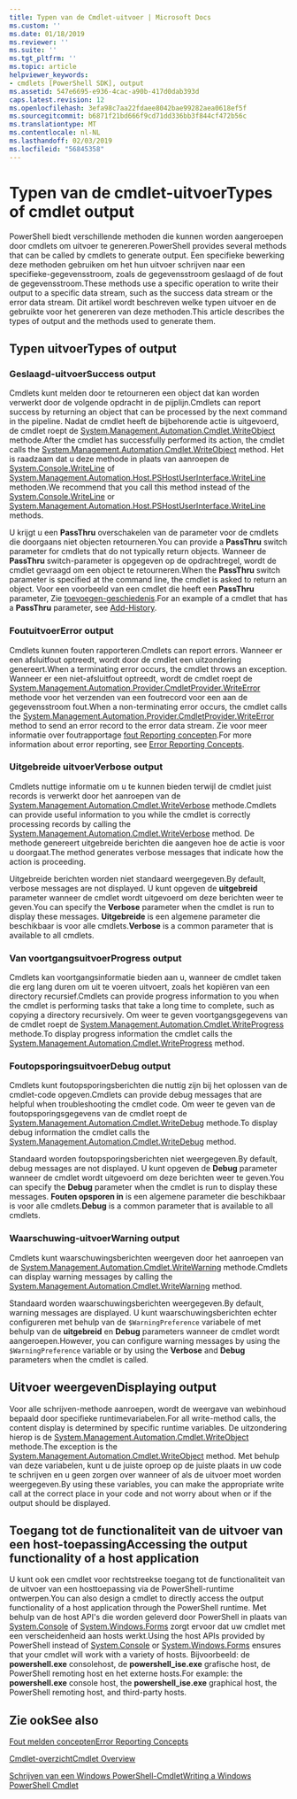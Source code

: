 ```yaml
---
title: Typen van de Cmdlet-uitvoer | Microsoft Docs
ms.custom: ''
ms.date: 01/18/2019
ms.reviewer: ''
ms.suite: ''
ms.tgt_pltfrm: ''
ms.topic: article
helpviewer_keywords:
- cmdlets [PowerShell SDK], output
ms.assetid: 547e6695-e936-4cac-a90b-417d0dab393d
caps.latest.revision: 12
ms.openlocfilehash: 3efa98c7aa22fdaee8042bae99282aea0618ef5f
ms.sourcegitcommit: b6871f21bd666f9cd71dd336bb3f844cf472b56c
ms.translationtype: MT
ms.contentlocale: nl-NL
ms.lasthandoff: 02/03/2019
ms.locfileid: "56845358"
---
```

# <a name="types-of-cmdlet-output"></a><span data-ttu-id="a6f6b-102">Typen van de cmdlet-uitvoer</span><span class="sxs-lookup"><span data-stu-id="a6f6b-102">Types of cmdlet output</span></span>

<span data-ttu-id="a6f6b-103">PowerShell biedt verschillende methoden die kunnen worden aangeroepen door cmdlets om uitvoer te genereren.</span><span class="sxs-lookup"><span data-stu-id="a6f6b-103">PowerShell provides several methods that can be called by cmdlets to generate output.</span></span> <span data-ttu-id="a6f6b-104">Een specifieke bewerking deze methoden gebruiken om het hun uitvoer schrijven naar een specifieke-gegevensstroom, zoals de gegevensstroom geslaagd of de fout de gegevensstroom.</span><span class="sxs-lookup"><span data-stu-id="a6f6b-104">These methods use a specific operation to write their output to a specific data stream, such as the success data stream or the error data stream.</span></span> <span data-ttu-id="a6f6b-105">Dit artikel wordt beschreven welke typen uitvoer en de gebruikte voor het genereren van deze methoden.</span><span class="sxs-lookup"><span data-stu-id="a6f6b-105">This article describes the types of output and the methods used to generate them.</span></span>

## <a name="types-of-output"></a><span data-ttu-id="a6f6b-106">Typen uitvoer</span><span class="sxs-lookup"><span data-stu-id="a6f6b-106">Types of output</span></span>

### <a name="success-output"></a><span data-ttu-id="a6f6b-107">Geslaagd-uitvoer</span><span class="sxs-lookup"><span data-stu-id="a6f6b-107">Success output</span></span>

<span data-ttu-id="a6f6b-108">Cmdlets kunt melden door te retourneren een object dat kan worden verwerkt door de volgende opdracht in de pijplijn.</span><span class="sxs-lookup"><span data-stu-id="a6f6b-108">Cmdlets can report success by returning an object that can be processed by the next command in the pipeline.</span></span> <span data-ttu-id="a6f6b-109">Nadat de cmdlet heeft de bijbehorende actie is uitgevoerd, de cmdlet roept de [System.Management.Automation.Cmdlet.WriteObject](/dotnet/api/System.Management.Automation.Cmdlet.WriteObject) methode.</span><span class="sxs-lookup"><span data-stu-id="a6f6b-109">After the cmdlet has successfully performed its action, the cmdlet calls the [System.Management.Automation.Cmdlet.WriteObject](/dotnet/api/System.Management.Automation.Cmdlet.WriteObject) method.</span></span> <span data-ttu-id="a6f6b-110">Het is raadzaam dat u deze methode in plaats van aanroepen de [System.Console.WriteLine](/dotnet/api/System.Console.WriteLine) of [System.Management.Automation.Host.PSHostUserInterface.WriteLine](/dotnet/api/System.Management.Automation.Host.PSHostUserInterface.WriteLine) methoden.</span><span class="sxs-lookup"><span data-stu-id="a6f6b-110">We recommend that you call this method instead of the [System.Console.WriteLine](/dotnet/api/System.Console.WriteLine) or [System.Management.Automation.Host.PSHostUserInterface.WriteLine](/dotnet/api/System.Management.Automation.Host.PSHostUserInterface.WriteLine) methods.</span></span>

<span data-ttu-id="a6f6b-111">U krijgt u een **PassThru** overschakelen van de parameter voor de cmdlets die doorgaans niet objecten retourneren.</span><span class="sxs-lookup"><span data-stu-id="a6f6b-111">You can provide a **PassThru** switch parameter for cmdlets that do not typically return objects.</span></span>
<span data-ttu-id="a6f6b-112">Wanneer de **PassThru** switch-parameter is opgegeven op de opdrachtregel, wordt de cmdlet gevraagd om een object te retourneren.</span><span class="sxs-lookup"><span data-stu-id="a6f6b-112">When the **PassThru** switch parameter is specified at the command line, the cmdlet is asked to return an object.</span></span> <span data-ttu-id="a6f6b-113">Voor een voorbeeld van een cmdlet die heeft een **PassThru** parameter, Zie [toevoegen-geschiedenis](/powershell/module/Microsoft.PowerShell.Core/Add-History).</span><span class="sxs-lookup"><span data-stu-id="a6f6b-113">For an example of a cmdlet that has a **PassThru** parameter, see [Add-History](/powershell/module/Microsoft.PowerShell.Core/Add-History).</span></span>

### <a name="error-output"></a><span data-ttu-id="a6f6b-114">Foutuitvoer</span><span class="sxs-lookup"><span data-stu-id="a6f6b-114">Error output</span></span>

<span data-ttu-id="a6f6b-115">Cmdlets kunnen fouten rapporteren.</span><span class="sxs-lookup"><span data-stu-id="a6f6b-115">Cmdlets can report errors.</span></span> <span data-ttu-id="a6f6b-116">Wanneer er een afsluitfout optreedt, wordt door de cmdlet een uitzondering genereert.</span><span class="sxs-lookup"><span data-stu-id="a6f6b-116">When a terminating error occurs, the cmdlet throws an exception.</span></span> <span data-ttu-id="a6f6b-117">Wanneer er een niet-afsluitfout optreedt, wordt de cmdlet roept de [System.Management.Automation.Provider.CmdletProvider.WriteError](/dotnet/api/System.Management.Automation.Provider.CmdletProvider.WriteError) methode voor het verzenden van een foutrecord voor een aan de gegevensstroom fout.</span><span class="sxs-lookup"><span data-stu-id="a6f6b-117">When a non-terminating error occurs, the cmdlet calls the [System.Management.Automation.Provider.CmdletProvider.WriteError](/dotnet/api/System.Management.Automation.Provider.CmdletProvider.WriteError) method to send an error record to the error data stream.</span></span> <span data-ttu-id="a6f6b-118">Zie voor meer informatie over foutrapportage [fout Reporting concepten](./error-reporting-concepts.md).</span><span class="sxs-lookup"><span data-stu-id="a6f6b-118">For more information about error reporting, see [Error Reporting Concepts](./error-reporting-concepts.md).</span></span>

### <a name="verbose-output"></a><span data-ttu-id="a6f6b-119">Uitgebreide uitvoer</span><span class="sxs-lookup"><span data-stu-id="a6f6b-119">Verbose output</span></span>

<span data-ttu-id="a6f6b-120">Cmdlets nuttige informatie om u te kunnen bieden terwijl de cmdlet juist records is verwerkt door het aanroepen van de [System.Management.Automation.Cmdlet.WriteVerbose](/dotnet/api/System.Management.Automation.Cmdlet.WriteVerbose) methode.</span><span class="sxs-lookup"><span data-stu-id="a6f6b-120">Cmdlets can provide useful information to you while the cmdlet is correctly processing records by calling the [System.Management.Automation.Cmdlet.WriteVerbose](/dotnet/api/System.Management.Automation.Cmdlet.WriteVerbose) method.</span></span> <span data-ttu-id="a6f6b-121">De methode genereert uitgebreide berichten die aangeven hoe de actie is voor u doorgaat.</span><span class="sxs-lookup"><span data-stu-id="a6f6b-121">The method generates verbose messages that indicate how the action is proceeding.</span></span>

<span data-ttu-id="a6f6b-122">Uitgebreide berichten worden niet standaard weergegeven.</span><span class="sxs-lookup"><span data-stu-id="a6f6b-122">By default, verbose messages are not displayed.</span></span> <span data-ttu-id="a6f6b-123">U kunt opgeven de **uitgebreid** parameter wanneer de cmdlet wordt uitgevoerd om deze berichten weer te geven.</span><span class="sxs-lookup"><span data-stu-id="a6f6b-123">You can specify the **Verbose** parameter when the cmdlet is run to display these messages.</span></span> <span data-ttu-id="a6f6b-124">**Uitgebreide** is een algemene parameter die beschikbaar is voor alle cmdlets.</span><span class="sxs-lookup"><span data-stu-id="a6f6b-124">**Verbose** is a common parameter that is available to all cmdlets.</span></span>

### <a name="progress-output"></a><span data-ttu-id="a6f6b-125">Van voortgangsuitvoer</span><span class="sxs-lookup"><span data-stu-id="a6f6b-125">Progress output</span></span>

<span data-ttu-id="a6f6b-126">Cmdlets kan voortgangsinformatie bieden aan u, wanneer de cmdlet taken die erg lang duren om uit te voeren uitvoert, zoals het kopiëren van een directory recursief.</span><span class="sxs-lookup"><span data-stu-id="a6f6b-126">Cmdlets can provide progress information to you when the cmdlet is performing tasks that take a long time to complete, such as copying a directory recursively.</span></span> <span data-ttu-id="a6f6b-127">Om weer te geven voortgangsgegevens van de cmdlet roept de [System.Management.Automation.Cmdlet.WriteProgress](/dotnet/api/System.Management.Automation.Cmdlet.WriteProgress) methode.</span><span class="sxs-lookup"><span data-stu-id="a6f6b-127">To display progress information the cmdlet calls the [System.Management.Automation.Cmdlet.WriteProgress](/dotnet/api/System.Management.Automation.Cmdlet.WriteProgress) method.</span></span>

### <a name="debug-output"></a><span data-ttu-id="a6f6b-128">Foutopsporingsuitvoer</span><span class="sxs-lookup"><span data-stu-id="a6f6b-128">Debug output</span></span>

<span data-ttu-id="a6f6b-129">Cmdlets kunt foutopsporingsberichten die nuttig zijn bij het oplossen van de cmdlet-code opgeven.</span><span class="sxs-lookup"><span data-stu-id="a6f6b-129">Cmdlets can provide debug messages that are helpful when troubleshooting the cmdlet code.</span></span> <span data-ttu-id="a6f6b-130">Om weer te geven van de foutopsporingsgegevens van de cmdlet roept de [System.Management.Automation.Cmdlet.WriteDebug](/dotnet/api/System.Management.Automation.Cmdlet.WriteDebug) methode.</span><span class="sxs-lookup"><span data-stu-id="a6f6b-130">To display debug information the cmdlet calls the [System.Management.Automation.Cmdlet.WriteDebug](/dotnet/api/System.Management.Automation.Cmdlet.WriteDebug) method.</span></span>

<span data-ttu-id="a6f6b-131">Standaard worden foutopsporingsberichten niet weergegeven.</span><span class="sxs-lookup"><span data-stu-id="a6f6b-131">By default, debug messages are not displayed.</span></span> <span data-ttu-id="a6f6b-132">U kunt opgeven de **Debug** parameter wanneer de cmdlet wordt uitgevoerd om deze berichten weer te geven.</span><span class="sxs-lookup"><span data-stu-id="a6f6b-132">You can specify the **Debug** parameter when the cmdlet is run to display these messages.</span></span> <span data-ttu-id="a6f6b-133">**Fouten opsporen in** is een algemene parameter die beschikbaar is voor alle cmdlets.</span><span class="sxs-lookup"><span data-stu-id="a6f6b-133">**Debug** is a common parameter that is available to all cmdlets.</span></span>

### <a name="warning-output"></a><span data-ttu-id="a6f6b-134">Waarschuwing-uitvoer</span><span class="sxs-lookup"><span data-stu-id="a6f6b-134">Warning output</span></span>

<span data-ttu-id="a6f6b-135">Cmdlets kunt waarschuwingsberichten weergeven door het aanroepen van de [System.Management.Automation.Cmdlet.WriteWarning](/dotnet/api/System.Management.Automation.Cmdlet.WriteWarning) methode.</span><span class="sxs-lookup"><span data-stu-id="a6f6b-135">Cmdlets can display warning messages by calling the [System.Management.Automation.Cmdlet.WriteWarning](/dotnet/api/System.Management.Automation.Cmdlet.WriteWarning) method.</span></span>

<span data-ttu-id="a6f6b-136">Standaard worden waarschuwingsberichten weergegeven.</span><span class="sxs-lookup"><span data-stu-id="a6f6b-136">By default, warning messages are displayed.</span></span> <span data-ttu-id="a6f6b-137">U kunt waarschuwingsberichten echter configureren met behulp van de `$WarningPreference` variabele of met behulp van de **uitgebreid** en **Debug** parameters wanneer de cmdlet wordt aangeroepen.</span><span class="sxs-lookup"><span data-stu-id="a6f6b-137">However, you can configure warning messages by using the `$WarningPreference` variable or by using the **Verbose** and **Debug** parameters when the cmdlet is called.</span></span>

## <a name="displaying-output"></a><span data-ttu-id="a6f6b-138">Uitvoer weergeven</span><span class="sxs-lookup"><span data-stu-id="a6f6b-138">Displaying output</span></span>

<span data-ttu-id="a6f6b-139">Voor alle schrijven-methode aanroepen, wordt de weergave van webinhoud bepaald door specifieke runtimevariabelen.</span><span class="sxs-lookup"><span data-stu-id="a6f6b-139">For all write-method calls, the content display is determined by specific runtime variables.</span></span> <span data-ttu-id="a6f6b-140">De uitzondering hierop is de [System.Management.Automation.Cmdlet.WriteObject](/dotnet/api/System.Management.Automation.Cmdlet.WriteObject) methode.</span><span class="sxs-lookup"><span data-stu-id="a6f6b-140">The exception is the [System.Management.Automation.Cmdlet.WriteObject](/dotnet/api/System.Management.Automation.Cmdlet.WriteObject) method.</span></span> <span data-ttu-id="a6f6b-141">Met behulp van deze variabelen, kunt u de juiste oproep op de juiste plaats in uw code te schrijven en u geen zorgen over wanneer of als de uitvoer moet worden weergegeven.</span><span class="sxs-lookup"><span data-stu-id="a6f6b-141">By using these variables, you can make the appropriate write call at the correct place in your code and not worry about when or if the output should be displayed.</span></span>

## <a name="accessing-the-output-functionality-of-a-host-application"></a><span data-ttu-id="a6f6b-142">Toegang tot de functionaliteit van de uitvoer van een host-toepassing</span><span class="sxs-lookup"><span data-stu-id="a6f6b-142">Accessing the output functionality of a host application</span></span>

<span data-ttu-id="a6f6b-143">U kunt ook een cmdlet voor rechtstreekse toegang tot de functionaliteit van de uitvoer van een hosttoepassing via de PowerShell-runtime ontwerpen.</span><span class="sxs-lookup"><span data-stu-id="a6f6b-143">You can also design a cmdlet to directly access the output functionality of a host application through the PowerShell runtime.</span></span> <span data-ttu-id="a6f6b-144">Met behulp van de host API's die worden geleverd door PowerShell in plaats van [System.Console](/dotnet/api/System.Console) of [System.Windows.Forms](/dotnet/api/System.Windows.Forms) zorgt ervoor dat uw cmdlet met een verscheidenheid aan hosts werkt.</span><span class="sxs-lookup"><span data-stu-id="a6f6b-144">Using the host APIs provided by PowerShell instead of [System.Console](/dotnet/api/System.Console) or [System.Windows.Forms](/dotnet/api/System.Windows.Forms) ensures that your cmdlet will work with a variety of hosts.</span></span> <span data-ttu-id="a6f6b-145">Bijvoorbeeld: de **powershell.exe** consolehost, de **powershell_ise.exe** grafische host, de PowerShell remoting host en het externe hosts.</span><span class="sxs-lookup"><span data-stu-id="a6f6b-145">For example: the **powershell.exe** console host, the **powershell_ise.exe** graphical host, the PowerShell remoting host, and third-party hosts.</span></span>

## <a name="see-also"></a><span data-ttu-id="a6f6b-146">Zie ook</span><span class="sxs-lookup"><span data-stu-id="a6f6b-146">See also</span></span>

[<span data-ttu-id="a6f6b-147">Fout melden concepten</span><span class="sxs-lookup"><span data-stu-id="a6f6b-147">Error Reporting Concepts</span></span>](./error-reporting-concepts.md)

[<span data-ttu-id="a6f6b-148">Cmdlet-overzicht</span><span class="sxs-lookup"><span data-stu-id="a6f6b-148">Cmdlet Overview</span></span>](./cmdlet-overview.md)

[<span data-ttu-id="a6f6b-149">Schrijven van een Windows PowerShell-Cmdlet</span><span class="sxs-lookup"><span data-stu-id="a6f6b-149">Writing a Windows PowerShell Cmdlet</span></span>](./writing-a-windows-powershell-cmdlet.md)